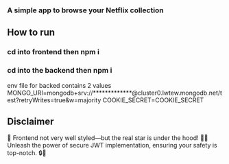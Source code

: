 ### A simple app to browse your Netflix collection
## How to run
### cd into frontend then npm i
### cd into the backend then npm i
env file for backed contains 2 values
MONGO_URI=mongodb+srv://*************@cluster0.lwtew.mongodb.net/test?retryWrites=true&w=majority
COOKIE_SECRET=COOKIE_SECRET
## Disclaimer
🌟 Frontend not very well styled—but the real star is under the hood! 🚗✨ Unleash the power of secure JWT implementation, ensuring your safety is top-notch. 🔒💪 
